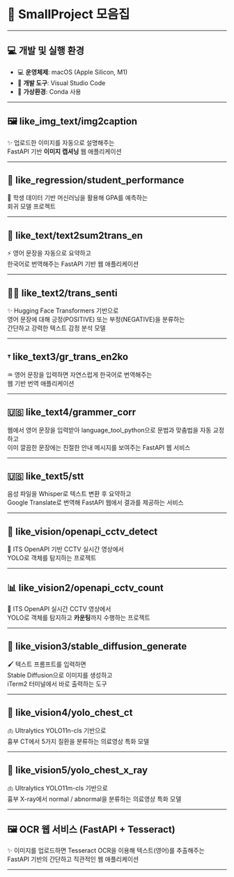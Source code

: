 # 🚀 SmallProject 모음집

---

## 💻 개발 및 실행 환경

- 💻 **운영체제**: macOS (Apple Silicon, M1)
- 🧪 **개발 도구**: Visual Studio Code
- 🐍 **가상환경**: Conda 사용

---

## 🖼️ like_img_text/img2caption  
✨ 업로드한 이미지를 자동으로 설명해주는  
FastAPI 기반 **이미지 캡셔닝** 웹 애플리케이션

---

## 🏅 like_regression/student_performance
📖 학생 데이터 기반 머신러닝을 활용해 GPA를 예측하는  
회귀 모델 프로젝트

---

## 📝 like_text/text2sum2trans_en  
⚡ 영어 문장을 자동으로 요약하고  
한국어로 번역해주는 FastAPI 기반 웹 애플리케이션

---

## 🧑‍💻 like_text2/trans_senti
✨ Hugging Face Transformers 기반으로  
영어 문장에 대해 긍정(POSITIVE) 또는 부정(NEGATIVE)을 분류하는  
간단하고 강력한 텍스트 감정 분석 모델

---

## 𐎟 like_text3/gr_trans_en2ko
♒︎ 영어 문장을 입력하면 자연스럽게 한국어로 번역해주는  
웹 기반 번역 애플리케이션

---

## 🇺🇸 like_text4/grammer_corr
웹에서 영어 문장을 입력받아 language_tool_python으로 문법과 맞춤법을 자동 교정하고  
이미 깔끔한 문장에는 친절한 안내 메시지를 보여주는 FastAPI 웹 서비스

---

## 🇺🇸 like_text5/stt
음성 파일을 Whisper로 텍스트 변환 후 요약하고  
Google Translate로 번역해 FastAPI 웹에서 결과를 제공하는 서비스

---

## 🎥 like_vision/openapi_cctv_detect  
🚦 ITS OpenAPI 기반 CCTV 실시간 영상에서  
YOLO로 객체를 탐지하는 프로젝트

---

## 📊 like_vision2/openapi_cctv_count  
🚥 ITS OpenAPI 실시간 CCTV 영상에서  
YOLO로 객체를 탐지하고 **카운팅**까지 수행하는 프로젝트

---

## 🎨 like_vision3/stable_diffusion_generate  
🖌️ 텍스트 프롬프트를 입력하면  
Stable Diffusion으로 이미지를 생성하고  
iTerm2 터미널에서 바로 출력하는 도구

---

## 👀 like_vision4/yolo_chest_ct
🫁 Ultralytics YOLO11n-cls 기반으로  
흉부 CT에서 5가지 질환을 분류하는 의료영상 특화 모델

---

## 💾 like_vision5/yolo_chest_x_ray
🫁 Ultralytics YOLO11m-cls 기반으로  
흉부 X-ray에서 normal / abnormal을 분류하는 의료영상 특화 모델

---

## 🖼️ OCR 웹 서비스 (FastAPI + Tesseract)
✨ 이미지를 업로드하면 Tesseract OCR을 이용해 텍스트(영어)를 추출해주는  
FastAPI 기반의 간단하고 직관적인 웹 애플리케이션

---
